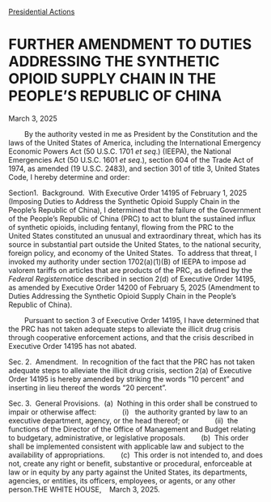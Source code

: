 [Presidential Actions](https://www.whitehouse.gov/presidential-actions/)

# 					FURTHER AMENDMENT TO DUTIES ADDRESSING THE SYNTHETIC OPIOID SUPPLY CHAIN IN THE PEOPLE’S REPUBLIC OF CHINA				

March 3, 2025

        By the authority vested in me as President by the Constitution and the laws of the United States of America, including the International Emergency Economic Powers Act (50 U.S.C. 1701 *et seq*.) (IEEPA), the National Emergencies Act (50 U.S.C. 1601 *et seq*.), section 604 of the Trade Act of 1974, as amended (19 U.S.C. 2483), and section 301 of title 3, United States Code, I hereby determine and order:

Section1.  Background.  With Executive Order 14195 of February 1, 2025 (Imposing Duties to Address the Synthetic Opioid Supply Chain in the People’s Republic of China), I determined that the failure of the Government of the People’s Republic of China (PRC) to act to blunt the sustained influx of synthetic opioids, including fentanyl, flowing from the PRC to the United States constituted an unusual and extraordinary threat, which has its source in substantial part outside the United States, to the national security, foreign policy, and economy of the United States.  To address that threat, I invoked my authority under section 1702(a)(1)(B) of IEEPA to impose ad valorem tariffs on articles that are products of the PRC, as defined by the *Federal Register*notice described in section 2(d) of Executive Order 14195, as amended by Executive Order 14200 of February 5, 2025 (Amendment to Duties Addressing the Synthetic Opioid Supply Chain in the People’s Republic of China).

        Pursuant to section 3 of Executive Order 14195, I have determined that the PRC has not taken adequate steps to alleviate the illicit drug crisis through cooperative enforcement actions, and that the crisis described in Executive Order 14195 has not abated.

Sec. 2.  Amendment.  In recognition of the fact that the PRC has not taken adequate steps to alleviate the illicit drug crisis, section 2(a) of Executive Order 14195 is hereby amended by striking the words “10 percent” and inserting in lieu thereof the words “20 percent”.

Sec. 3.  General Provisions.  (a)  Nothing in this order shall be construed to impair or otherwise affect:             (i)   the authority granted by law to an executive department, agency, or the head thereof; or             (ii)  the functions of the Director of the Office of Management and Budget relating to budgetary, administrative, or legislative proposals.        (b)  This order shall be implemented consistent with applicable law and subject to the availability of appropriations.        (c)  This order is not intended to, and does not, create any right or benefit, substantive or procedural, enforceable at law or in equity by any party against the United States, its departments, agencies, or entities, its officers, employees, or agents, or any other person.THE WHITE HOUSE,    March 3, 2025.
